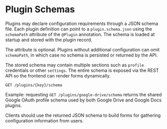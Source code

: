 # Plugin Schemas

Plugins may declare configuration requirements through a JSON schema file. Each plugin definition can point to a `plugin.schema.json` using the `schemaPath` attribute of the `@Plugin` annotation. The schema is loaded at startup and stored with the plugin record.

The attribute is optional. Plugins without additional configuration can omit `schemaPath`, in which case no schema is persisted or returned by the API.

The stored schema may contain multiple sections such as `profile` credentials or other `settings`. The entire schema is exposed via the REST API so the frontend can render forms dynamically.

```
GET /plugins/{key}/schema
```

Example: requesting `GET /plugins/google-drive/schema` returns the shared Google OAuth profile schema used by both Google Drive and Google Docs plugins.

Clients should use the returned JSON schema to build forms for gathering configuration information from users.
